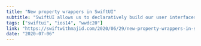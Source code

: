```yaml
---
title: "New property wrappers in SwiftUI"
subtitle: "SwiftUI allows us to declaratively build our user interfaces, while also indicating data dependencies for our views. We indicate these dependencies using data management types, which are implemented in SwiftUI as property wrappers such as State and Binding. With iOS 14, SwiftUI introduces additional property wrappers to help us manage state and data flow, and in this post, Majid shows us how we can use them."
tags: ["swiftui", "ios14", "wwdc20"]
link: "https://swiftwithmajid.com/2020/06/29/new-property-wrappers-in-swiftui/"
date: "2020-07-06"
---
```

